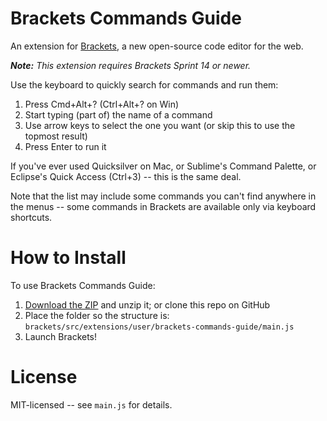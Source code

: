 Brackets Commands Guide
=======================
An extension for [Brackets](https://github.com/adobe/brackets/), a new open-source code editor for the web.

_**Note:** This extension requires Brackets Sprint 14 or newer._

Use the keyboard to quickly search for commands and run them:

1. Press Cmd+Alt+? (Ctrl+Alt+? on Win)
2. Start typing (part of) the name of a command
3. Use arrow keys to select the one you want (or skip this to use the topmost result)
4. Press Enter to run it

If you've ever used Quicksilver on Mac, or Sublime's Command Palette, or Eclipse's Quick Access (Ctrl+3) -- this is the same deal.

Note that the list may include some commands you can't find anywhere in the menus -- some commands in Brackets are available only via keyboard shortcuts.


How to Install
==============
To use Brackets Commands Guide:

1. [Download the ZIP](https://github.com/peterflynn/brackets-commands-guide/downloads) and unzip it; or clone this repo on GitHub
2. Place the folder so the structure is: `brackets/src/extensions/user/brackets-commands-guide/main.js`
3. Launch Brackets!


License
=======
MIT-licensed -- see `main.js` for details.